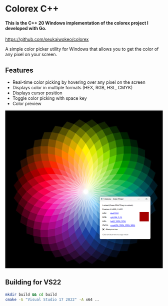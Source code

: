 # Colorex C++

#### This is the C++ 20 Windows implementation of the colorex project I developed with Go.
https://github.com/seukaiwokeo/colorex

A simple color picker utility for Windows that allows you to get the color of any pixel on your screen.

## Features

- Real-time color picking by hovering over any pixel on the screen
- Displays color in multiple formats (HEX, RGB, HSL, CMYK)
- Displays cursor position
- Toggle color picking with space key
- Color preview

![Program Preview](preview.png)

## Building for VS22

```bash
mkdir build && cd build
cmake -G "Visual Studio 17 2022" -A x64 ..